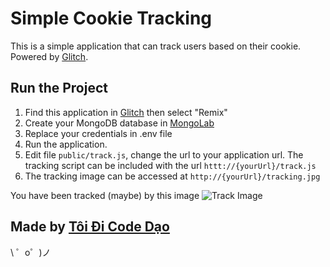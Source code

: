 Simple Cookie Tracking
=========================
This is a simple application that can track users based on their cookie. 
Powered by [Glitch](https://glitch.com/about).

Run the Project
------------
1. Find this application in [Glitch](https://glitch.com/edit/#!/sleepy-fuel) then select "Remix"
2. Create your MongoDB database in [MongoLab](https://mlab.com)
3. Replace your credentials in .env file
4. Run the application.
5. Edit file ```public/track.js```, change the url to your application url. The tracking script can be included with the url ```httt://{yourUrl}/track.js```
6. The tracking image can be accessed at ```http://{yourUrl}/tracking.jpg```

You have been tracked (maybe) by this image
![Track Image](https://sleepy-fuel.glitch.me/tracking.jpg "Track Image")

Made by [Tôi Đi Code Dạo](https://toidicodedao.com/)
-------------------
\ ゜o゜)ノ